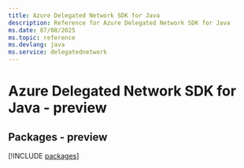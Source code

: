 ```yaml
---
title: Azure Delegated Network SDK for Java
description: Reference for Azure Delegated Network SDK for Java
ms.date: 07/08/2025
ms.topic: reference
ms.devlang: java
ms.service: delegatednetwork
---
```

# Azure Delegated Network SDK for Java - preview
## Packages - preview
[!INCLUDE [packages](delegated-network-index.md)]